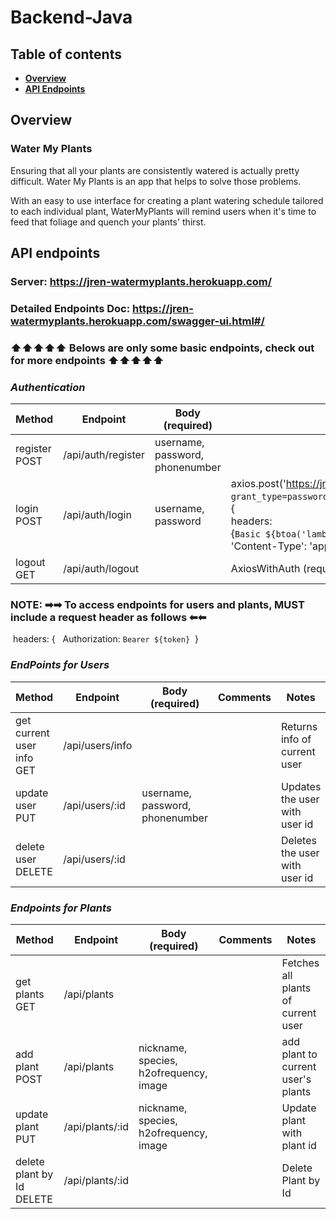 # Backend-Java

## Table of contents

- **[Overview](#overview)**<br>
- **[API Endpoints](#api-endpoints)**<br>

## <a name="overview"></a>Overview
### Water My Plants
Ensuring that all your plants are consistently watered is actually pretty difficult. Water My Plants is an app that helps to solve those problems. 

With an easy to use interface for creating a plant watering schedule tailored to each individual plant, WaterMyPlants will remind users when it's time to feed that foliage and quench your plants' thirst.

## <a name="api-endpoints"></a>API endpoints

### Server: https://jren-watermyplants.herokuapp.com/

### Detailed Endpoints Doc: https://jren-watermyplants.herokuapp.com/swagger-ui.html#/
### ⬆⬆⬆⬆⬆  Belows are only some basic endpoints, check out for more endpoints   ⬆⬆⬆⬆⬆

### **_Authentication_**

| Method        | Endpoint           | Body (required)                       | Comments        | Notes                                             |
| ------------- | ------------------ | ------------------------------------- | --------------- | ------------------------------------------------- |
| register POST | /api/auth/register |  username, password, phonenumber      |             | Creates a new user in the database.        |
| login POST    | /api/auth/login    |  username, password                   | axios.post('https://jren-watermyplants.herokuapp.com/api/auth/login', <br>`grant_type=password&username=${form.username}&password=${form.password}`, {<br>headers: <br>{`Basic ${btoa('lambda-client:lambda-secret')}`,<br>'Content-Type': 'application/x-www-form-urlencoded}| Returns a access token. (res.data.access_token) |
| logout GET | /api/auth/logout |       | AxiosWithAuth (required)            | Revokes the token of current user       |


### NOTE: ➡➡ To access endpoints for users and plants, MUST include a request header as follows ⬅⬅
 
&nbsp;headers: {
       &nbsp;&nbsp;Authorization: `Bearer ${token}`
      &nbsp;}
<br />

### **_EndPoints for Users_**

| Method                        | Endpoint                         | Body (required)                        | Comments                           |Notes                            |
| ----------------------------- | -------------------------------- | -------------------------------------- | ---------------------------------- | --------------------------------|
| get current user info GET     | /api/users/info                  |                                        |                                    | Returns info of current user    |
| update user PUT               | /api/users/:id                   | username, password, phonenumber        |                                    | Updates the user with user id   |
| delete user DELETE            | /api/users/:id                   |                                        |                                    | Deletes the user with user id    |

### **_Endpoints for Plants_**

| Method                        | Endpoint                           | Body (required)                              | Comments        | Notes                      |
| ----------------------------- | ---------------------------------- | -------------------------------------------- | --------------- | -------------------------  |
| get plants  GET               | /api/plants                        |                                              |                 | Fetches all plants of current user |
| add plant POST                | /api/plants                        | nickname, species, h2ofrequency, image       |                 | add plant to current user's plants  |
| update plant PUT              | /api/plants/:id                    | nickname, species, h2ofrequency, image       |                 | Update plant with plant id    |
| delete plant by Id DELETE     | /api/plants/:id                    |                                              |                 | Delete Plant by Id |
